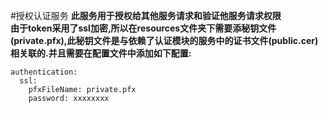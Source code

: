 #授权认证服务
**此服务用于授权给其他服务请求和验证他服务请求权限**  
**由于token采用了ssl加密,所以在resources文件夹下需要添秘钥文件(private.pfx),此秘钥文件是与依赖了认证模块的服务中的证书文件(public.cer)相关联的.并且需要在配置文件中添加如下配置:**
```properties
authentication:
  ssl:
    pfxFileName: private.pfx
    password: xxxxxxxx
```